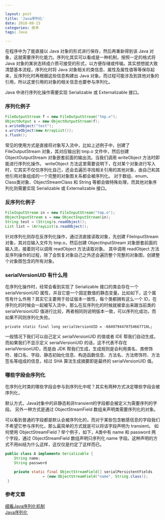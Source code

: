 ```yaml
---

layout: post 
title: 'Java序列化'
date: 2018-08-15 
categories: 技术 
tags: Java 

---
```

在程序中为了能直接以 Java 对象的形式进行保存，然后再重新得到该 Java 对象，这就需要序列化能力。序列化其实可以看成是一种机制，按照一定的格式将 Java 对象的某状态转成介质可接受的形式，以方便存储或传输。其实想想就大致清楚基本流程，序列化时将 Java 对象相关的类信息、属性及属性值等等保存起来，反序列化时再根据这些信息构建出 Java 对象。而过程可能涉及到其他对象的引用，所以这里引用的对象的相关信息也要参与序列化。

Java 中进行序列化操作需要实现 Serializable 或 Externalizable 接口。

### 序列化例子

```java
FileOutputStream f = new FileOutputStream("tmp.o");
ObjectOutput s = new ObjectOutputStream(f);
s.writeObject("test");
s.writeObject(new ArrayList());
s.flush();
```

常见的使用方式是直接将对象写入流中，比如上述例子中，创建了 FileOutputStream 对象，其对应输出到 tmp.o 文件中，然后创建 ObjectOutputStream 对象嵌套前面的输出流。当我们调用 writeObject 方法时即能进行序列化操作。
writeObject 方法这里需要说明下，在对某个对象进行写入时，它其实不仅仅序列化自己，还会去遍历寻找相关引用的其他对象，由自己和其他引用对象组成的一个完整的对象图关系都会被序列化。
对于数组、enum、Class类对象、ObjectStreamClass 和 String 等都会做特殊处理，而其他对象序列化则需要实现 Serializable 或 Externalizable 接口。


### 反序列化例子

```java
FileInputStream in = new FileInputStream("tmp.o");
ObjectInputStream s = new ObjectInputStream(in);
String test = (String)s.readObject();
List list = (ArrayList)s.readObject();
```

针对序列化则存在反序列化操作，通过流直接读取对象，先创建 FileInputStream 对象，其对应输入文件为 tmp.o，然后创建 ObjectInputStream 对象嵌套前面的输入流，接着则可以调用 readObject 方法读取对象。
其中调用 readObject 方法反序列操作的过程，除了会恢复对象自己之外还会遍历整个完整的对象图，创建整个对象图包含的所有对象。

### serialVersionUID 有什么用
在序列化操作时，经常会看到实现了 Serializable 接口的类会存在一个 serialVersionUID 属性，并且它是一个固定数值的静态变量。比如如下，这个属性有什么作用？其实它主要用于验证版本一致性，每个类都拥有这么一个 ID，在序列化的时候会一起被写入流中，那么在反序列化的时候就被拿出来跟当前类的 serialVersionUID 值进行比较，两者相同则说明版本一致，可以序列化成功，而如果不同则序列化失败。

	private static final long serialVersionUID = -6849794470754667710L;

一般情况下我们可以自己定义 serialVersionUID 的值或者 IDE 帮我们自动生成，而如果我们不显示定义 serialVersionUID 的话，这不代表不存在 serialVersionUID，而是由 JDK 帮我们生成，生成规则是会利用类名、类修饰符、接口名、字段、静态初始化信息、构造函数信息、方法名、方法修饰符、方法签名等组成的信息，经过 SHA 算法生成摘要即是最终的 serialVersionUID 值。

### 哪些字段会序列化
在序列化时类的哪些字段会参与到序列化中呢？其实有两种方式决定哪些字段会被序列化，

默认方式，Java对象中的非静态和非transient的字段都会被定义为需要序列的字段。
另外一种方式是通过 ObjectStreamField 数组来声明类需要序列化的对象。

可以看到普通的字段都是默认会被序列化的，而对于某些包含敏感信息的字段我们不希望它参与序列化，那么最简单的方式就是可以将该字段声明为 transient。
如何使用 ObjectStreamField？举个例子，如下，A类中有 name 和 password 两个字段，通过 ObjectStreamField 数组声明只序列化 name 字段。这种声明的方式不用纠结为什么这样，这仅仅是约定了这样而已。

```java
public class A implements Serializable {
    String name;
    String password

    private static final ObjectStreamField[] serialPersistentFields
                 = {new ObjectStreamField("name", String.class)};
 }
```


### 参考文章
[细看Java序列化机制](https://juejin.im/post/5a7111535188257350518592)  
[Java序列化](https://juejin.im/post/5b4c69dcf265da0fa959aa06)  
